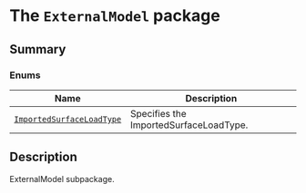 # The `ExternalModel` package

<a id="summary"></a>

## Summary

### Enums

| Name | Description |
|-----------------------------------------------------------------------------------|------------------------------------------|
| [`ImportedSurfaceLoadType`](ImportedSurfaceLoadType.md#ImportedSurfaceLoadType)   | Specifies the ImportedSurfaceLoadType.   |

<a id="description"></a>

## Description

ExternalModel subpackage.

<!-- !! processed by numpydoc !! -->
